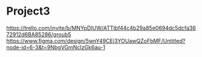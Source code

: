 # Project3
https://trello.com/invite/b/MNYpDIUW/ATTIbf44c4b29a85e0694dc5dcfa3672912d6BA85286/groub5
https://www.figma.com/design/5wnY49CEj3YOUawQZoFbMF/Untitled?node-id=6-3&t=9NbgVGmNcIzGk6au-1
